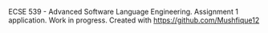ECSE 539 - Advanced Software Language Engineering. 
Assignment 1 application.
Work in progress.
Created with https://github.com/Mushfique12
